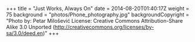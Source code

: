 +++
title = "Just Works, Always On"
date = 2014-08-20T01:40:17Z
weight = 75
background = "photos/Phone_photography.jpg"
backgroundCopyright = "Photo by: Petar Milošević License: Creative Commons Attribution-Share Alike 3.0 Unported (http://creativecommons.org/licenses/by-sa/3.0/deed.en)"
+++
